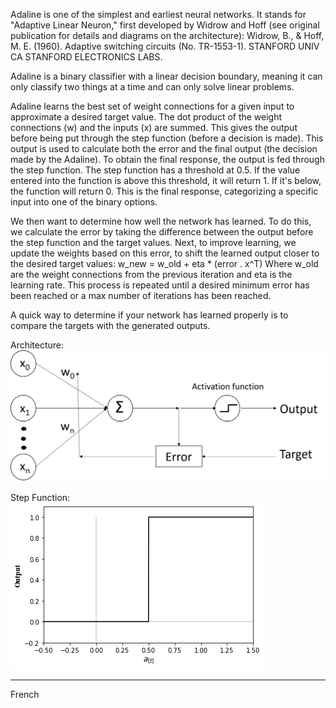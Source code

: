 Adaline is one of the simplest and earliest neural networks. It stands for "Adaptive Linear Neuron," first developed by Widrow and Hoff (see original publication for details and diagrams on the architecture):
Widrow, B., & Hoff, M. E. (1960). Adaptive switching circuits (No. TR-1553-1). STANFORD UNIV CA STANFORD ELECTRONICS LABS.

Adaline is a binary classifier with a linear decision boundary, meaning it can only classify two things at a time and can only solve linear problems. 

Adaline learns the best set of weight connections for a given input to approximate a desired target value. The dot product of the weight connections (w) and the inputs (x) are summed. This gives the output before being put through the step function (before a decision is made). This output is used to calculate both the error and the final output (the decision made by the Adaline).
To obtain the final response, the output is fed through the step function. The step function has a threshold at 0.5. If the value entered into the function is above this threshold, it will return 1. If it's below, the function will return 0. This is the final response, categorizing a specific input into one of the binary options.

We then want to determine how well the network has learned. To do this, we calculate the error by taking the difference between the output before the step function and the target values. Next, to improve learning, we update the weights based on this error, to shift the learned output closer to the desired target values: 
w_new = w_old + eta * (error . x^T)
Where w_old are the weight connections from the previous iteration and eta is the learning rate.
This process is repeated until a desired minimum error has been reached or a max number of iterations has been reached. 

A quick way to determine if your network has learned properly is to compare the targets with the generated outputs. 

Architecture:
![Adaline Architecture](https://github.com/Python-Club-UO/AUTOP/blob/master/Artificial%20Neural%20Networks/Adaline%20Architecture.png)

Step Function:
![step function](https://github.com/Python-Club-UO/AUTOP/blob/master/Artificial%20Neural%20Networks/Step%20Function.png)


-------

French
